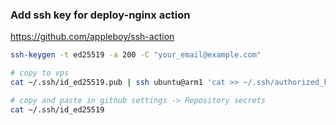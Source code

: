 ### Add ssh key for deploy-nginx action

https://github.com/appleboy/ssh-action

```bash
ssh-keygen -t ed25519 -a 200 -C "your_email@example.com"

# copy to vps
cat ~/.ssh/id_ed25519.pub | ssh ubuntu@arm1 'cat >> ~/.ssh/authorized_keys'

# copy and paste in github settings -> Repository secrets
cat ~/.ssh/id_ed25519
```